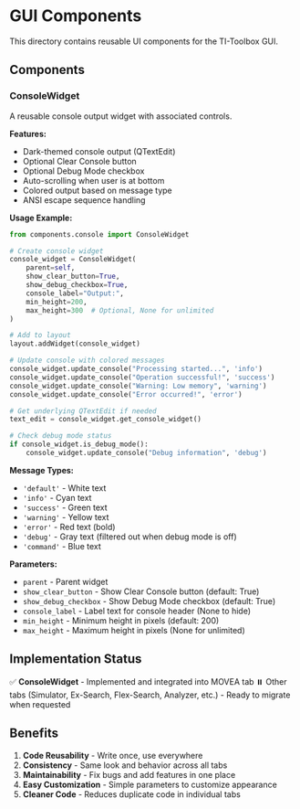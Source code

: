 # GUI Components

This directory contains reusable UI components for the TI-Toolbox GUI.

## Components

### ConsoleWidget

A reusable console output widget with associated controls.

**Features:**
- Dark-themed console output (QTextEdit)
- Optional Clear Console button
- Optional Debug Mode checkbox
- Auto-scrolling when user is at bottom
- Colored output based on message type
- ANSI escape sequence handling

**Usage Example:**

```python
from components.console import ConsoleWidget

# Create console widget
console_widget = ConsoleWidget(
    parent=self,
    show_clear_button=True,
    show_debug_checkbox=True,
    console_label="Output:",
    min_height=200,
    max_height=300  # Optional, None for unlimited
)

# Add to layout
layout.addWidget(console_widget)

# Update console with colored messages
console_widget.update_console("Processing started...", 'info')
console_widget.update_console("Operation successful!", 'success')
console_widget.update_console("Warning: Low memory", 'warning')
console_widget.update_console("Error occurred!", 'error')

# Get underlying QTextEdit if needed
text_edit = console_widget.get_console_widget()

# Check debug mode status
if console_widget.is_debug_mode():
    console_widget.update_console("Debug information", 'debug')
```

**Message Types:**
- `'default'` - White text
- `'info'` - Cyan text
- `'success'` - Green text
- `'warning'` - Yellow text
- `'error'` - Red text (bold)
- `'debug'` - Gray text (filtered out when debug mode is off)
- `'command'` - Blue text

**Parameters:**
- `parent` - Parent widget
- `show_clear_button` - Show Clear Console button (default: True)
- `show_debug_checkbox` - Show Debug Mode checkbox (default: True)
- `console_label` - Label text for console header (None to hide)
- `min_height` - Minimum height in pixels (default: 200)
- `max_height` - Maximum height in pixels (None for unlimited)

## Implementation Status

✅ **ConsoleWidget** - Implemented and integrated into MOVEA tab
⏸️  Other tabs (Simulator, Ex-Search, Flex-Search, Analyzer, etc.) - Ready to migrate when requested

## Benefits

1. **Code Reusability** - Write once, use everywhere
2. **Consistency** - Same look and behavior across all tabs
3. **Maintainability** - Fix bugs and add features in one place
4. **Easy Customization** - Simple parameters to customize appearance
5. **Cleaner Code** - Reduces duplicate code in individual tabs

